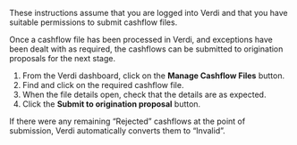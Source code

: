 These instructions assume that you are logged into Verdi and that you have suitable permissions to submit cashflow files.

Once a cashflow file has been processed in Verdi, and exceptions have been dealt with as required, the cashflows can be submitted to origination proposals for the next stage.

1. From the Verdi dashboard, click on the **Manage Cashflow Files** button.
2. Find and click on the required cashflow file.
3. When the file details open, check that the details are as expected.
4. Click the **Submit to origination proposal** button.

If there were any remaining “Rejected” cashflows at the point of submission, Verdi automatically converts them to “Invalid”.
